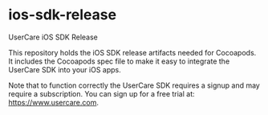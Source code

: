 # ios-sdk-release
UserCare iOS SDK Release

This repository holds the iOS SDK release artifacts needed for Cocoapods. It includes the 
Cocoapods spec file to make it easy to integrate the UserCare SDK into your iOS apps.

Note that to function correctly the UserCare SDK requires a signup and may require a
subscription. You can sign up for a free trial at: https://www.usercare.com.
